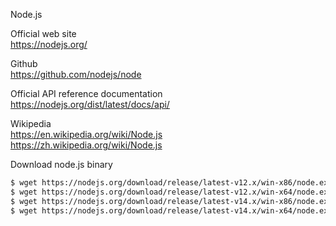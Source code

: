 Node.js

Official web site  
https://nodejs.org/

Github  
https://github.com/nodejs/node

Official API reference documentation  
https://nodejs.org/dist/latest/docs/api/

Wikipedia  
https://en.wikipedia.org/wiki/Node.js  
https://zh.wikipedia.org/wiki/Node.js

Download node.js binary
```sh
$ wget https://nodejs.org/download/release/latest-v12.x/win-x86/node.exe
$ wget https://nodejs.org/download/release/latest-v12.x/win-x64/node.exe
$ wget https://nodejs.org/download/release/latest-v14.x/win-x86/node.exe
$ wget https://nodejs.org/download/release/latest-v14.x/win-x64/node.exe
```
